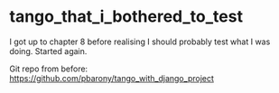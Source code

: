 # tango_that_i_bothered_to_test
I got up to chapter 8 before realising I should probably test what I was doing. Started again.

Git repo from before: https://github.com/pbarony/tango_with_django_project
